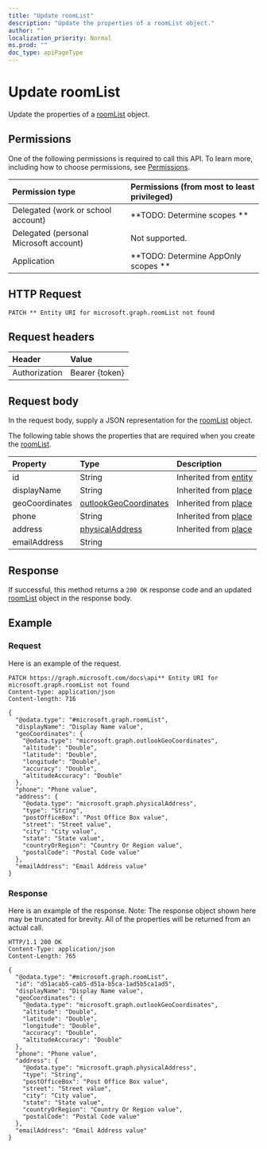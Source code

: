 ```yaml
---
title: "Update roomList"
description: "Update the properties of a roomList object."
author: ""
localization_priority: Normal
ms.prod: ""
doc_type: apiPageType
---
```


# Update roomList

Update the properties of a [roomList](../resources/roomlist.md) object.

## Permissions
One of the following permissions is required to call this API. To learn more, including how to choose permissions, see [Permissions](/concepts/permissions-reference.md).

|Permission type|Permissions (from most to least privileged)|
|:---|:---|
|Delegated (work or school account)|**TODO: Determine scopes **|
|Delegated (personal Microsoft account)|Not supported.|
|Application|**TODO: Determine AppOnly scopes **|

## HTTP Request
<!-- {
  "blockType": "ignored"
}
-->
``` http
PATCH ** Entity URI for microsoft.graph.roomList not found
```

## Request headers
|Header|Value|
|:---|:---|
|Authorization|Bearer {token}|

## Request body
In the request body, supply a JSON representation for the [roomList](../resources/roomList.md) object.

The following table shows the properties that are required when you create the [roomList](../resources/roomlist.md).

|Property|Type|Description|
|:---|:---|:---|
|id|String| Inherited from [entity](../resources/entity.md)|
|displayName|String| Inherited from [place](../resources/place.md)|
|geoCoordinates|[outlookGeoCoordinates](../resources/outlookGeoCoordinates.md)| Inherited from [place](../resources/place.md)|
|phone|String| Inherited from [place](../resources/place.md)|
|address|[physicalAddress](../resources/physicalAddress.md)| Inherited from [place](../resources/place.md)|
|emailAddress|String||



## Response
If successful, this method returns a `200 OK` response code and an updated [roomList](../resources/roomlist.md) object in the response body.

## Example

### Request
Here is an example of the request.
<!-- {
  "blockType": "request",
  "name": "update_roomlist"
}
-->
``` http
PATCH https://graph.microsoft.com/docs\api** Entity URI for microsoft.graph.roomList not found
Content-type: application/json
Content-length: 716

{
  "@odata.type": "#microsoft.graph.roomList",
  "displayName": "Display Name value",
  "geoCoordinates": {
    "@odata.type": "microsoft.graph.outlookGeoCoordinates",
    "altitude": "Double",
    "latitude": "Double",
    "longitude": "Double",
    "accuracy": "Double",
    "altitudeAccuracy": "Double"
  },
  "phone": "Phone value",
  "address": {
    "@odata.type": "microsoft.graph.physicalAddress",
    "type": "String",
    "postOfficeBox": "Post Office Box value",
    "street": "Street value",
    "city": "City value",
    "state": "State value",
    "countryOrRegion": "Country Or Region value",
    "postalCode": "Postal Code value"
  },
  "emailAddress": "Email Address value"
}
```

### Response
Here is an example of the response. Note: The response object shown here may be truncated for brevity. All of the properties will be returned from an actual call.
<!-- {
  "blockType": "response",
  "truncated": true
}
-->
``` http
HTTP/1.1 200 OK
Content-Type: application/json
Content-Length: 765

{
  "@odata.type": "#microsoft.graph.roomList",
  "id": "d51acab5-cab5-d51a-b5ca-1ad5b5ca1ad5",
  "displayName": "Display Name value",
  "geoCoordinates": {
    "@odata.type": "microsoft.graph.outlookGeoCoordinates",
    "altitude": "Double",
    "latitude": "Double",
    "longitude": "Double",
    "accuracy": "Double",
    "altitudeAccuracy": "Double"
  },
  "phone": "Phone value",
  "address": {
    "@odata.type": "microsoft.graph.physicalAddress",
    "type": "String",
    "postOfficeBox": "Post Office Box value",
    "street": "Street value",
    "city": "City value",
    "state": "State value",
    "countryOrRegion": "Country Or Region value",
    "postalCode": "Postal Code value"
  },
  "emailAddress": "Email Address value"
}
```

